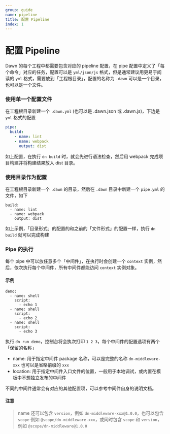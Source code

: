 ```yaml
---
group: guide
name: pipeline
title: 配置 Pipeline
index: 1
---
```


# 配置 Pipeline

Dawn 的每个工程中都需要包含对应的 pipeline 配置，在 pipe 配置中定义了「每个命令」对应的任务，配置可以是 `yml/json/js` 格式，但是通常建议用更易于阅读的 `yml` 格式，需要放到「工程根目录」，配置的名称为 `.dawn` 可以是一个目录，也可以是一个文件。

### 使用单一个配置文件

在工程根目录新建一个 `.dawn.yml` (也可以是 .dawn.json 或 .dawn.js)，下边是 `yml` 格式的配置

```yml
pipe:
  build:
    - name: lint
    - name: webpack
      output: dist
```

如上配置，在执行 `dn build` 时，就会先进行语法检查，然后用 webpack 完成项目构建并将构建结果放入 dist 目录。

### 使用目录作为配置

在工程根目录新建一个 `.dawn` 的目录，然后在 `.dawn` 目录中新建一个 `pipe.yml` 的文件，如下

```
build:
  - name: lint
  - name: webpack
    output: dist
```

如上示例，「目录形式」的配置的和之前的「文件形式」的配置一样，执行 `dn build` 就可以完成构建

### Pipe 的执行

每个 pipe 中可以放任意多个「中间件」，在执行时会创建一个 `context` 实例，然后，依次执行每个中间件，所有中间件都能访问 `context` 实例对象。

#### 示例
```
demo:
  - name: shell
    script:
      - echo 1
  - name: shell
    script:
      - echo 2
  - name: shell
    script:
      - echo 3
```

执行 `dn run demo`，控制台将会执次打印 `1 2 3`，每个中间件的配置选项有两个「保留的名称」

- name: 用于指定中间件 package 名称，可以是完整的名称 `dn-middleware-xxx` 也可以是省略前缀的 `xxx`
- location: 用于指定中间件入口文件的位置，一般用于本地调试，或内置在模板中不想独立发布的中间件

不同的中间件通常会有对应的其他配置项，可以参考中间件自身的说明文档。

#### 注意
> name 还可以包含 `version`，例如 `dn-middleware-xxx@1.0.0`，也可以包含 `scope` 例如 `@scope/dn-middleware-xxx`，或同时包含 `scope` 和 `version`，例如 `@scope/dn-middleware@1.0.0`